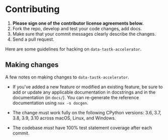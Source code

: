 # Contributing

1. **Please sign one of the contributor license agreements below.**
1. Fork the repo, develop and test your code changes, add docs.
1. Make sure that your commit messages clearly describe the changes.
1. Send a pull request.

Here are some guidelines for hacking on `data-tastk-accelerator`.

## Making changes

A few notes on making changes to `data-tastk-accelerator`.

-   If you've added a new feature or modified an existing feature, be sure to add or update any applicable documentation in docstrings and in the documentation (in `docs/`). You can re-generate the reference documentation using `nox -s docgen`.

-   The change must work fully on the following CPython versions: 3.6, 3.7, 3.8, 3.9, 3.10 across macOS, Linux, and Windows.

-   The codebase _must_ have 100% test statement coverage after each commit.
